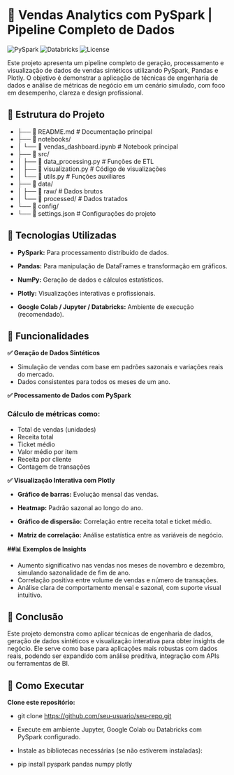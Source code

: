 # 🚀 Vendas Analytics com PySpark | Pipeline Completo de Dados

![PySpark](https://img.shields.io/badge/PySpark-v3.5+-orange)
![Databricks](https://img.shields.io/badge/Databricks-Runtime-red)
![License](https://img.shields.io/badge/license-MIT-blue)

Este projeto apresenta um pipeline completo de geração, processamento e visualização de dados de vendas sintéticos utilizando PySpark, Pandas e Plotly. O objetivo é demonstrar a aplicação de técnicas de engenharia de dados e análise de métricas de negócio em um cenário simulado, com foco em desempenho, clareza e design profissional.


## 📁 Estrutura do Projeto

- ├── 📄 README.md                 # Documentação principal
- ├── 📂 notebooks/
- │   └── 📄 vendas_dashboard.ipynb  # Notebook principal
- ├── 📂 src/
- │   ├── 📄 data_processing.py    # Funções de ETL
- │   ├── 📄 visualization.py      # Código de visualizações
- │   └── 📄 utils.py              # Funções auxiliares
- ├── 📂 data/
- │   ├── 📂 raw/                  # Dados brutos
- │   └── 📂 processed/            # Dados tratados
- └── 📂 config/
- └── 📄 settings.json         # Configurações do projeto

## 🚀 Tecnologias Utilizadas

- **PySpark:** Para processamento distribuído de dados.

- **Pandas:** Para manipulação de DataFrames e transformação em gráficos.

- **NumPy:** Geração de dados e cálculos estatísticos.

- **Plotly:** Visualizações interativas e profissionais.

- **Google Colab / Jupyter / Databricks:** Ambiente de execução (recomendado).

## 🧪 Funcionalidades

**✅ Geração de Dados Sintéticos**

- Simulação de vendas com base em padrões sazonais e variações reais do mercado.
- Dados consistentes para todos os meses de um ano.

**✅ Processamento de Dados com PySpark**
### **Cálculo de métricas como:**

- Total de vendas (unidades)
- Receita total
- Ticket médio
- Valor médio por item
- Receita por cliente
- Contagem de transações

**✅ Visualização Interativa com Plotly**
- **Gráfico de barras:** Evolução mensal das vendas.

- **Heatmap:** Padrão sazonal ao longo do ano.

- **Gráfico de dispersão:** Correlação entre receita total e ticket médio.

- **Matriz de correlação:** Análise estatística entre as variáveis de negócio.

**##📊 Exemplos de Insights**
- Aumento significativo nas vendas nos meses de novembro e dezembro, simulando sazonalidade de fim de ano.
- Correlação positiva entre volume de vendas e número de transações.
- Análise clara de comportamento mensal e sazonal, com suporte visual intuitivo.

## 🧠 Conclusão
Este projeto demonstra como aplicar técnicas de engenharia de dados, geração de dados sintéticos e visualização interativa para obter insights de negócio. Ele serve como base para aplicações mais robustas com dados reais, podendo ser expandido com análise preditiva, integração com APIs ou ferramentas de BI.

## 📌 Como Executar
**Clone este repositório:**

- git clone https://github.com/seu-usuario/seu-repo.git

- Execute em ambiente Jupyter, Google Colab ou Databricks com PySpark configurado.

- Instale as bibliotecas necessárias (se não estiverem instaladas):

- pip install pyspark pandas numpy plotly

